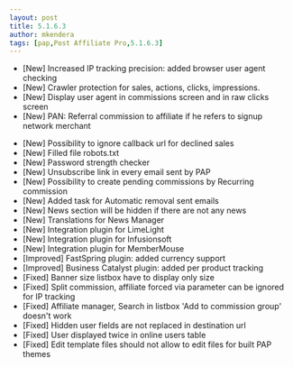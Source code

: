 ```yaml
---
layout: post
title: 5.1.6.3
author: mkendera
tags: [pap,Post Affiliate Pro,5.1.6.3]
---
```


- [New] Increased IP tracking precision: added browser user agent checking
- [New] Crawler protection for sales, actions, clicks, impressions.
- [New] Display user agent in commissions screen and in raw clicks screen
- [New] PAN: Referral commission to affiliate if he refers to signup network merchant

<!--more-->

- [New] Possibility to ignore callback url for declined sales
- [New] Filled file robots.txt
- [New] Password strength checker
- [New] Unsubscribe link in every email sent by PAP
- [New] Possibility to create pending commissions by Recurring commission
- [New] Added task for Automatic removal sent emails
- [New] News section will be hidden if there are not any news
- [New] Translations for News Manager
- [New] Integration plugin for LimeLight
- [New] Integration plugin for Infusionsoft
- [New] Integration plugin for MemberMouse
- [Improved] FastSpring plugin: added currency support
- [Improved] Business Catalyst plugin: added per product tracking
- [Fixed] Banner size listbox have to display only size
- [Fixed] Split commission, affiliate forced via parameter can be ignored for IP tracking
- [Fixed] Affiliate manager, Search in listbox 'Add to commission group' doesn't work
- [Fixed] Hidden user fields are not replaced in destination url
- [Fixed] User displayed twice in online users table
- [Fixed] Edit template files should not allow to edit files for built PAP themes
